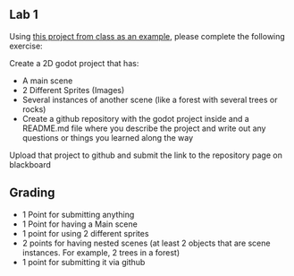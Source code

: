 ## Lab 1
Using [this project from class as an example](https://github.com/bezark/FCLC-in-class-lab-demo-2), please complete the following exercise:

  Create a 2D godot project that has:
  - A main scene
  - 2 Different Sprites (Images)
  - Several instances of another scene (like a forest with several trees or rocks)
  - Create a github repository with the godot project inside and a README.md file where you describe the project and write out any questions or things you learned along the way

Upload that project to github and submit the link to the repository page on blackboard

## Grading
- 1 Point for submitting anything
- 1 Point for having a Main scene
- 1 point for using 2 different sprites
- 2 points for having nested scenes (at least 2 objects that are scene instances. For example, 2 trees in a forest)
- 1 point for submitting it via github
